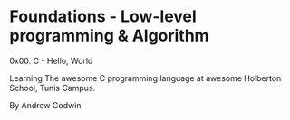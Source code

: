 # Foundations - Low-level programming & Algorithm

0x00. C - Hello, World

Learning The awesome C programming language at awesome Holberton School, Tunis Campus.

By Andrew Godwin
